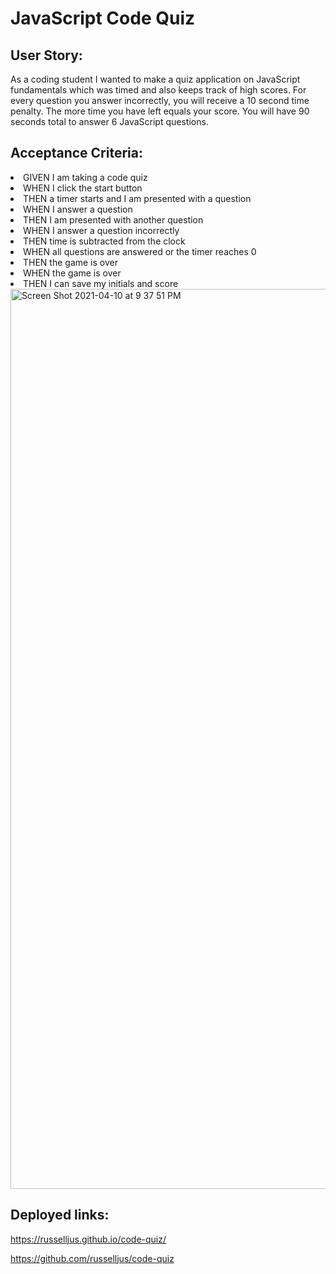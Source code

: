 
<h1>JavaScript Code Quiz</h1>

<h2> User Story:</h2>
<p> As a coding student I wanted to make a quiz application on JavaScript fundamentals which was timed and also keeps track of high scores. For every question you answer incorrectly, you will receive a 10 second time penalty. The more time you have left equals your score. You will have 90 seconds total to answer 6 JavaScript questions.</p>  


<h2> Acceptance Criteria:</h2>

<li>GIVEN I am taking a code quiz</li>
<li>WHEN I click the start button</li>
<li>THEN a timer starts and I am presented with a question</li>
<li>WHEN I answer a question</li>
<li>THEN I am presented with another question</li>
<li>WHEN I answer a question incorrectly</li>
<li>THEN time is subtracted from the clock</li>
<li>WHEN all questions are answered or the timer reaches 0</li>
<li>THEN the game is over</li>
<li>WHEN the game is over</li>
<li>THEN I can save my initials and score</li>

<img width="1440" alt="Screen Shot 2021-04-10 at 9 37 51 PM" src="https://user-images.githubusercontent.com/79387241/114291510-28a11b80-9a45-11eb-90a8-fde94cc9e5da.png">


<h2>Deployed links:</h2>

https://russelljus.github.io/code-quiz/

https://github.com/russelljus/code-quiz
